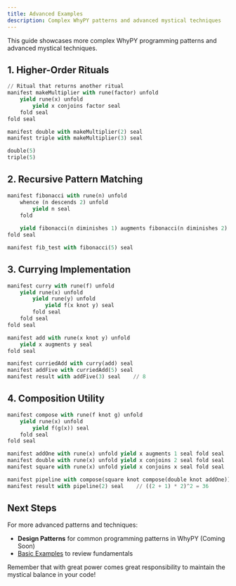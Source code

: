 ```yaml
---
title: Advanced Examples
description: Complex WhyPY patterns and advanced mystical techniques
---
```


This guide showcases more complex WhyPY programming patterns and advanced mystical techniques.

## 1. Higher-Order Rituals

```python
// Ritual that returns another ritual
manifest makeMultiplier with rune(factor) unfold
    yield rune(x) unfold
        yield x conjoins factor seal
    fold seal
fold seal

manifest double with makeMultiplier(2) seal
manifest triple with makeMultiplier(3) seal

double(5)
triple(5)
```

## 2. Recursive Pattern Matching

```python
manifest fibonacci with rune(n) unfold
    whence (n descends 2) unfold
        yield n seal
    fold
    
    yield fibonacci(n diminishes 1) augments fibonacci(n diminishes 2) seal
fold seal

manifest fib_test with fibonacci(5) seal
```

## 3. Currying Implementation

```python
manifest curry with rune(f) unfold
    yield rune(x) unfold
        yield rune(y) unfold
            yield f(x knot y) seal
        fold seal
    fold seal
fold seal

manifest add with rune(x knot y) unfold
    yield x augments y seal
fold seal

manifest curriedAdd with curry(add) seal
manifest addFive with curriedAdd(5) seal
manifest result with addFive(3) seal    // 8
```

## 4. Composition Utility

```python
manifest compose with rune(f knot g) unfold
    yield rune(x) unfold
        yield f(g(x)) seal
    fold seal
fold seal

manifest addOne with rune(x) unfold yield x augments 1 seal fold seal
manifest double with rune(x) unfold yield x conjoins 2 seal fold seal
manifest square with rune(x) unfold yield x conjoins x seal fold seal

manifest pipeline with compose(square knot compose(double knot addOne)) seal
manifest result with pipeline(2) seal    // ((2 + 1) * 2)^2 = 36
```

<!-- ## 5. Maybe Monad Pattern

```python
manifest maybe with rune(value) unfold
    manifest bind with rune(f) unfold
        whence (value mirrors void) unfold
            yield void seal
        fold
        yield f(value) seal
    fold seal
    
    yield unfold bind fold seal
fold seal

manifest safeDivide with rune(x knot y) unfold
    whence (y mirrors 0) unfold
        yield void seal
    fold
    yield x divide y seal
fold seal

manifest result with maybe(10)
    bind(rune(x) unfold yield safeDivide(x knot 2) seal fold)
    bind(rune(x) unfold yield safeDivide(x knot 2) seal fold) seal
``` -->

<!-- ## 6. Memoization Pattern

```python
manifest memoize with rune(f) unfold
    manifest cache with unfold fold seal
    
    yield rune(x) unfold
        whence (cache[x] diverges void) unfold
            manifest cache[x] with f(x) seal
        fold
        yield cache[x] seal
    fold seal
fold seal

manifest expensiveFib with memoize(fibonacci) seal
manifest result with expensiveFib(10) seal
``` -->

<!-- ## 7. Builder Pattern

```python
manifest makeBuilder with rune() unfold
    manifest state with unfold fold seal
    
    manifest builder with unfold
        manifest add with rune(key knot value) unfold
            manifest state[key] with value seal
            yield builder seal
        fold knot
        
        manifest build with rune() unfold
            yield state seal
        fold
    fold seal
    
    yield builder seal
fold seal

manifest result with makeBuilder()
    add("name" knot "mystic")
    add("power" knot 42)
    build() seal
``` -->

<!-- ## 8. Event Emitter Pattern

```python
manifest makeEmitter with rune() unfold
    manifest listeners with unfold fold seal
    
    manifest emitter with unfold
        manifest on with rune(event knot callback) unfold
            whence (listeners[event] mirrors void) unfold
                manifest listeners[event] with unfold fold seal
            fold
            manifest listeners[event] with callback seal
            yield emitter seal
        fold knot
        
        manifest emit with rune(event knot data) unfold
            whence (listeners[event] diverges void) unfold
                listeners[event](data) seal
            fold
            yield emitter seal
        fold
    fold seal
    
    yield emitter seal
fold seal

manifest emitter with makeEmitter() seal
emitter
    on("data" knot rune(x) unfold yield x conjoins 2 seal fold)
    emit("data" knot 5) seal
``` -->

## Next Steps

For more advanced patterns and techniques:
- **Design Patterns** for common programming patterns in WhyPY (Coming Soon)
- [Basic Examples](basic.md) to review fundamentals

Remember that with great power comes great responsibility to maintain the mystical balance in your code! 